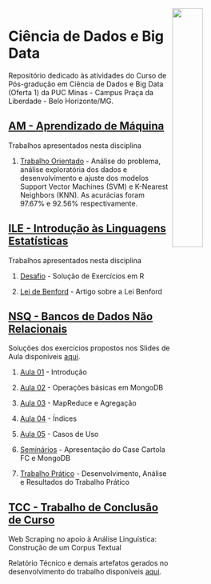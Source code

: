 <img src="/zImagens/word-cloud-big-data-1.jpg" align="right" width="35%" height="35%"/>

# Ciência de Dados e Big Data
Repositório dedicado às atividades do Curso de Pós-gradução em Ciência de Dados e Big Data (Oferta 1) da PUC Minas - Campus Praça da Liberdade - Belo Horizonte/MG.


## [AM - Aprendizado de Máquina](ML)
Trabalhos apresentados nesta disciplina

1. [Trabalho Orientado](ML/TrabalhoOrientado) - Análise do problema, análise exploratória dos dados e desenvolvimento e ajuste dos modelos Support Vector Machines (SVM) e K-Nearest Neighbors (KNN). As acurácias foram 97.67% e 92.56% respectivamente.


## [ILE - Introdução às Linguagens Estatísticas](LinguagensEstatisticas)
Trabalhos apresentados nesta disciplina

1. [Desafio](LinguagensEstatisticas/Desafio) - Solução de Exercícios em R

2. [Lei de Benford](LinguagensEstatisticas/ArtigoLeiDeBenford) - Artigo sobre a Lei Benford


## [NSQ - Bancos de Dados Não Relacionais](NoSQL)
Soluções dos exercícios propostos nos Slides de Aula disponíveis [aqui](https://github.com/gcouti/nosql-class "GitHub Gabriel - gcouti").

1. [Aula 01](NoSQL/Aula01) - Introdução

2. [Aula 02](NoSQL/Aula02) - Operações básicas em MongoDB

3. [Aula 03](NoSQL/Aula03) - MapReduce e Agregação

4. [Aula 04](NoSQL/Aula04) - Índices

5. [Aula 05](NoSQL/Aula05) - Casos de Uso

6. [Seminários](NoSQL/Seminarios) - Apresentação do Case Cartola FC e MongoDB

7. [Trabalho Prático](NoSQL/TrabalhoPratico) - Desenvolvimento, Análise e Resultados do Trabalho Prático


## [TCC - Trabalho de Conclusão de Curso](TCC)
Web Scraping no apoio à Análise Linguística: Construção de um Corpus Textual

Relatório Técnico e demais artefatos gerados no desenvolvimento do trabalho disponíveis [aqui](TCC).
